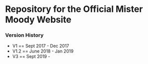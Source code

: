 
# Repository for the Official Mister Moody Website

### Version History
- V1 == Sept 2017 - Dec 2017
- V1.2 == June 2018 - Jan 2019
- V3 == Sept 2019 - 
